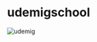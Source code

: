 # udemigschool

![udemig](https://github.com/merveerdemjava/udemigschool/assets/140723996/fe9e5d13-11eb-4a46-9fa4-1bacbc3bd78b)
